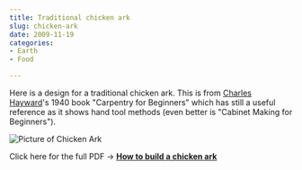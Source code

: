 ```yaml
---
title: Traditional chicken ark
slug: chicken-ark
date: 2009-11-19
categories: 
- Earth
- Food

---
```

Here is a design for a traditional chicken ark. This is from [Charles Hayward][woodworkinghistory]'s 1940 book "Carpentry for Beginners" which has still a useful reference as it shows hand tool methods (even better is "Cabinet Making for Beginners").

![Picture of Chicken Ark][williampickup]

Click here for the full PDF -\>&#xa0;**[How to build a chicken ark][williampickup 2]**

[williampickup]: /uploads/2014/02/1054edbf79.jpg "Chicken Ark"
[williampickup 2]: /uploads/2014/02/Poultry-Pen.pdf "Traditional Chicken Ark plans"
[woodworkinghistory]: http://www.woodworkinghistory.com/manual_author18.htm